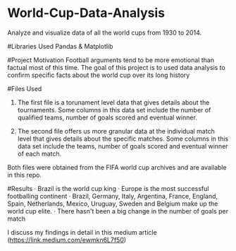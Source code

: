 # World-Cup-Data-Analysis
Analyze and visualize data of all the world cups from 1930 to 2014.

#Libraries Used 
Pandas & Matplotlib

#Project Motivation
Football arguments tend to be more emotional than factual most of this time.
The goal of this project is to used data analysis to confirm specific facts about the world cup over its long history

#Files Used
1) The first file is a torunament level data that gives details about the tournaments. Some columns in this data set include the number of qualified teams, number of goals scored and eventual winner.

2) The second file offers us more granular data at the individual match level that gives details about the specific matches. Some columns in this data set include the teams, number of goals scored and eventual winner of each match.

Both files were obtained from the FIFA world cup archives and are available in this repo.

#Results
· Brazil is the world cup king
· Europe is the most successful footballing continent
· Brazil, Germany, Italy, Argentina, France, England, Spain, Netherlands, Mexico, Uruguay, Sweden and Belgium make up the world cup elite.
· There hasn't been a big change in the number of goals per match

I discuss my findings in detail in this medium article (https://link.medium.com/ewmkn6L7f50)
